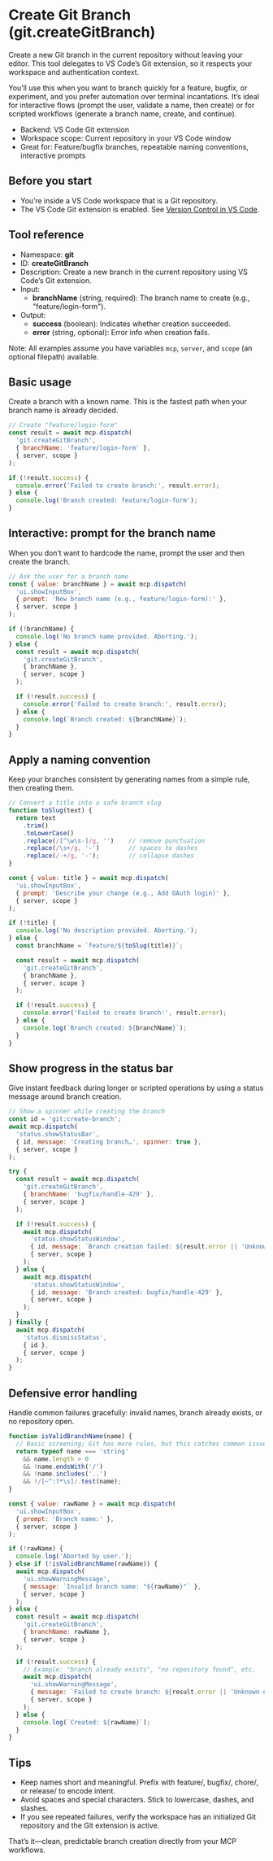 # Create Git Branch (git.createGitBranch)

Create a new Git branch in the current repository without leaving your editor. This tool delegates to VS Code’s Git extension, so it respects your workspace and authentication context.

You’ll use this when you want to branch quickly for a feature, bugfix, or experiment, and you prefer automation over terminal incantations. It’s ideal for interactive flows (prompt the user, validate a name, then create) or for scripted workflows (generate a branch name, create, and continue).

- Backend: VS Code Git extension
- Workspace scope: Current repository in your VS Code window
- Great for: Feature/bugfix branches, repeatable naming conventions, interactive prompts

## Before you start

- You’re inside a VS Code workspace that is a Git repository.
- The VS Code Git extension is enabled. See [Version Control in VS Code](https://code.visualstudio.com/docs/sourcecontrol/overview).

## Tool reference

- Namespace: **git**
- ID: **createGitBranch**
- Description: Create a new branch in the current repository using VS Code’s Git extension.
- Input:
  - **branchName** (string, required): The branch name to create (e.g., "feature/login-form").
- Output:
  - **success** (boolean): Indicates whether creation succeeded.
  - **error** (string, optional): Error info when creation fails.

Note: All examples assume you have variables `mcp`, `server`, and `scope` (an optional filepath) available.

## Basic usage

Create a branch with a known name. This is the fastest path when your branch name is already decided.

```javascript
// Create "feature/login-form"
const result = await mcp.dispatch(
  'git.createGitBranch',
  { branchName: 'feature/login-form' },
  { server, scope }
);

if (!result.success) {
  console.error('Failed to create branch:', result.error);
} else {
  console.log('Branch created: feature/login-form');
}
```

## Interactive: prompt for the branch name

When you don’t want to hardcode the name, prompt the user and then create the branch.

```javascript
// Ask the user for a branch name
const { value: branchName } = await mcp.dispatch(
  'ui.showInputBox',
  { prompt: 'New branch name (e.g., feature/login-form):' },
  { server, scope }
);

if (!branchName) {
  console.log('No branch name provided. Aborting.');
} else {
  const result = await mcp.dispatch(
    'git.createGitBranch',
    { branchName },
    { server, scope }
  );

  if (!result.success) {
    console.error('Failed to create branch:', result.error);
  } else {
    console.log(`Branch created: ${branchName}`);
  }
}
```

## Apply a naming convention

Keep your branches consistent by generating names from a simple rule, then creating them.

```javascript
// Convert a title into a safe branch slug
function toSlug(text) {
  return text
    .trim()
    .toLowerCase()
    .replace(/[^\w\s-]/g, '')    // remove punctuation
    .replace(/\s+/g, '-')        // spaces to dashes
    .replace(/-+/g, '-');        // collapse dashes
}

const { value: title } = await mcp.dispatch(
  'ui.showInputBox',
  { prompt: 'Describe your change (e.g., Add OAuth login)' },
  { server, scope }
);

if (!title) {
  console.log('No description provided. Aborting.');
} else {
  const branchName = `feature/${toSlug(title)}`;

  const result = await mcp.dispatch(
    'git.createGitBranch',
    { branchName },
    { server, scope }
  );

  if (!result.success) {
    console.error('Failed to create branch:', result.error);
  } else {
    console.log(`Branch created: ${branchName}`);
  }
}
```

## Show progress in the status bar

Give instant feedback during longer or scripted operations by using a status message around branch creation.

```javascript
// Show a spinner while creating the branch
const id = 'git:create-branch';
await mcp.dispatch(
  'status.showStatusBar',
  { id, message: 'Creating branch…', spinner: true },
  { server, scope }
);

try {
  const result = await mcp.dispatch(
    'git.createGitBranch',
    { branchName: 'bugfix/handle-429' },
    { server, scope }
  );

  if (!result.success) {
    await mcp.dispatch(
      'status.showStatusWindow',
      { id, message: `Branch creation failed: ${result.error || 'Unknown error'}` },
      { server, scope }
    );
  } else {
    await mcp.dispatch(
      'status.showStatusWindow',
      { id, message: 'Branch created: bugfix/handle-429' },
      { server, scope }
    );
  }
} finally {
  await mcp.dispatch(
    'status.dismissStatus',
    { id },
    { server, scope }
  );
}
```

## Defensive error handling

Handle common failures gracefully: invalid names, branch already exists, or no repository open.

```javascript
function isValidBranchName(name) {
  // Basic screening; Git has more rules, but this catches common issues.
  return typeof name === 'string'
    && name.length > 0
    && !name.endsWith('/')
    && !name.includes('..')
    && !/[~^:?*\s]/.test(name);
}

const { value: rawName } = await mcp.dispatch(
  'ui.showInputBox',
  { prompt: 'Branch name:' },
  { server, scope }
);

if (!rawName) {
  console.log('Aborted by user.');
} else if (!isValidBranchName(rawName)) {
  await mcp.dispatch(
    'ui.showWarningMessage',
    { message: `Invalid branch name: "${rawName}"` },
    { server, scope }
  );
} else {
  const result = await mcp.dispatch(
    'git.createGitBranch',
    { branchName: rawName },
    { server, scope }
  );

  if (!result.success) {
    // Example: "branch already exists", "no repository found", etc.
    await mcp.dispatch(
      'ui.showWarningMessage',
      { message: `Failed to create branch: ${result.error || 'Unknown error'}` },
      { server, scope }
    );
  } else {
    console.log(`Created: ${rawName}`);
  }
}
```

## Tips

- Keep names short and meaningful. Prefix with feature/, bugfix/, chore/, or release/ to encode intent.
- Avoid spaces and special characters. Stick to lowercase, dashes, and slashes.
- If you see repeated failures, verify the workspace has an initialized Git repository and the Git extension is active.

That’s it—clean, predictable branch creation directly from your MCP workflows.